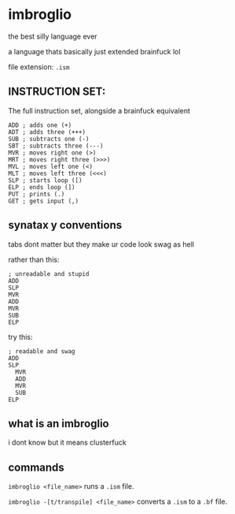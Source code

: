 # imbroglio

the best silly language ever

a language thats basically just extended brainfuck lol

file extension: `.ism`


## INSTRUCTION SET:
The full instruction set, alongside a brainfuck equivalent

```
ADD ; adds one (+)
ADT ; adds three (+++)
SUB ; subtracts one (-)
SBT ; subtracts three (---)
MVR ; moves right one (>)
MRT ; moves right three (>>>)
MVL ; moves left one (<)
MLT ; moves left three (<<<)
SLP ; starts loop ([)
ELP ; ends loop (])
PUT ; prints (.)
GET ; gets input (,)
```

## synatax y conventions
tabs dont matter but they make ur code look swag as hell

rather than this:
```
; unreadable and stupid
ADD
SLP
MVR
ADD
MVR
SUB
ELP
```

try this:
```
; readable and swag
ADD
SLP
  MVR
  ADD
  MVR
  SUB
ELP
```

## what is an imbroglio
i dont know but it means clusterfuck

## commands

``imbroglio <file_name>`` runs a `.ism` file.

``imbroglio -[t/transpile] <file_name>`` converts a `.ism` to a `.bf` file.
